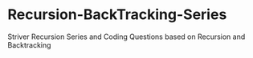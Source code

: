 # Recursion-BackTracking-Series
Striver Recursion Series and Coding Questions based on Recursion and Backtracking
